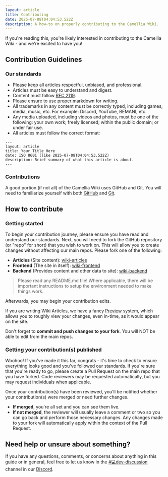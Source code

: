 ```yaml
---
layout: article
title: Contributing
date: 2025-07-08T04:04:53.522Z
description: A how-to on properly contributing to the Camellia Wiki.
---
```


If you're reading this, you're likely interested in contributing to the Camellia Wiki - and we're excited to have you!

## Contribution Guidelines

### Our standards

- Please keep all articles respectful, unbiased, and professional.
- Articles must be easy to understand and digest.
- Content must follow [RFC 2119](https://datatracker.ietf.org/doc/html/rfc2119).
- Please ensure to use [proper markdown](https://www.markdownguide.org/cheat-sheet/) for writing.
- All trademarks in any content must be correctly typed, including games, media, music, etc. For example: Discord, YouTube, BEMANI, etc.
- Any media uploaded, including videos and photos, must be one of the following: your own work; freely licensed; within the public domain; or under fair use.
- All articles must follow the correct format:

```
---
layout: article
title: Your Title Here
date: ISO 8601 (like 2025-07-08T04:04:53.522Z)
description: Brief summary of what this article is about.
---
```

### Contributions

A good portion (if not all) of the Camellia Wiki uses GitHub and Git. You will need to familiarize yourself with both [GitHub](https://github.com/) and [Git](https://git-scm.com/).

## How to contribute

### Getting started

To begin your contribution journey, please ensure you have read and understand our standards. Next, you will need to fork the GitHub repository (or "repo" for short) that you wish to work on. This will allow you to create changes without affecting our main repos. Please fork one of the following:

- **Articles** (Site content): [wiki-articles](https://github.com/FlowerShaper/wiki-articles)
- **Frontend** (The site in itself): [wiki-frontend](https://github.com/FlowerShaper/wiki-frontend)
- **Backend** (Provides content and other data to site): [wiki-backend](https://github.com/FlowerShaper/wiki-backend)

> Please read any README.md file! Where applicable, there will be important instructions to setup the environment needed to make things work.

Afterwards, you may begin your contribution edits.

If you are writing Wiki Articles, we have a fancy [Preview](https://camellia.wiki/preview) system, which allows you to roughly view your changes, even in-time, as it would appear on the site.

Don't forget to **commit and push changes to your fork**. You will NOT be able to edit from the main repos.

### Getting your contribution(s) published

Woohoo! If you've made it this far, congrats - it's time to check to ensure everything looks good and you've followed our standards. If you're sure that you're ready to go, please create a Pull Request on the main repo that you have forked. Code reviewers may be requested automatically, but you may request individuals when applicable.

Once your contribution(s) have been reviewed, you'll be notified whether your contribution(s) were merged or need further changes.

- **If merged**, you're all set and you can see them live.
- **If not merged**, the reviewer will usually leave a comment or two so you can go back and perform those necessary changes. Any changes made to your fork will automatically apply within the context of the Pull Request.

## Need help or unsure about something?

If you have any questions, comments, or concerns about anything in this guide or in general, feel free to let us know in the [#💻dev-discussion](https://discord.com/channels/435720333786480641/1174624963584610334) channel in our [Discord](https://discord.gg/camellia).
